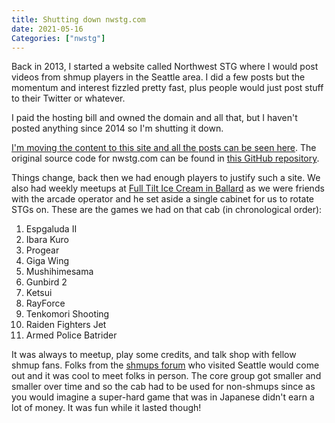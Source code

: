 ```yaml
---
title: Shutting down nwstg.com
date: 2021-05-16
Categories: ["nwstg"]
---
```


Back in 2013, I started a website called Northwest STG where I would post videos from shmup players in the Seattle area. I did a few posts but the momentum and interest fizzled pretty fast, plus people would just post stuff to their Twitter or whatever.

I paid the hosting bill and owned the domain and all that, but I haven't posted anything since 2014 so I'm shutting it down. 

[I'm moving the content to this site and all the posts can be seen here](/categories/nwstg). The original source code for nwstg.com can be found in [this GitHub repository](https://github.com/wnka/nwstg).

Things change, back then we had enough players to justify such a site. We also had weekly meetups at [Full Tilt Ice Cream in Ballard](http://www.yelp.com/biz/full-tilt-ice-cream-seattle-5) as we were friends with the arcade operator and he set aside a single cabinet for us to rotate STGs on. These are the games we had on that cab (in chronological order):

1. Espgaluda II
2. Ibara Kuro
3. Progear
4. Giga Wing
5. Mushihimesama
6. Gunbird 2
7. Ketsui
8. RayForce
9. Tenkomori Shooting
10. Raiden Fighters Jet
11. Armed Police Batrider

It was always to meetup, play some credits, and talk shop with fellow shmup fans. Folks from the [shmups forum](https://shmups.system11.org/) who visited Seattle would come out and it was cool to meet folks in person. The core group got smaller and smaller over time and so the cab had to be used for non-shmups since as you would imagine a super-hard game that was in Japanese didn't earn a lot of money. It was fun while it lasted though!
